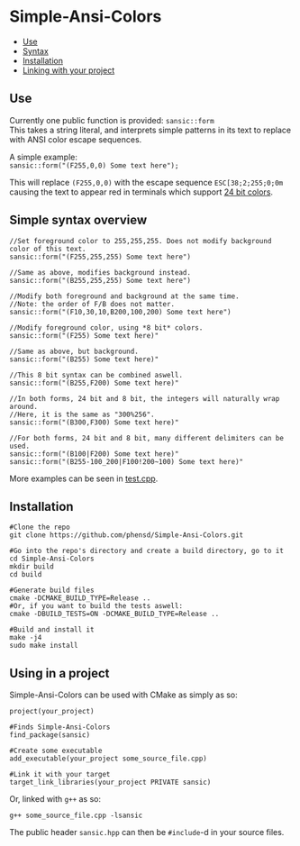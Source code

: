 # Simple-Ansi-Colors

- [Use](#use)
- [Syntax](simple-syntax-overview)
- [Installation](#installation)
- [Linking with your project](#using-in-a-project)

## Use

Currently one public function is provided:
```sansic::form``` <br>
This takes a string literal, and interprets simple patterns in its text to replace with ANSI color escape sequences. <br>


A simple example: <br>
```sansic::form("(F255,0,0) Some text here");``` <br>

This will replace `(F255,0,0)` with the escape sequence `ESC[38;2;255;0;0m` causing the text to appear red in terminals which support [24 bit colors](https://en.wikipedia.org/wiki/ANSI_escape_code#24-bit).


## Simple syntax overview

```
//Set foreground color to 255,255,255. Does not modify background color of this text.
sansic::form("(F255,255,255) Some text here")

//Same as above, modifies background instead.
sansic::form("(B255,255,255) Some text here")

//Modify both foreground and background at the same time.
//Note: the order of F/B does not matter.
sansic::form("(F10,30,10,B200,100,200) Some text here")

//Modify foreground color, using *8 bit* colors.
sansic::form("(F255) Some text here)"

//Same as above, but background.
sansic::form("(B255) Some text here)"

//This 8 bit syntax can be combined aswell.
sansic::form("(B255,F200) Some text here)"

//In both forms, 24 bit and 8 bit, the integers will naturally wrap around.
//Here, it is the same as "300%256".
sansic::form("(B300,F300) Some text here)"

//For both forms, 24 bit and 8 bit, many different delimiters can be used.
sansic::form("(B100|F200) Some text here)"
sansic::form("(B255-100_200|F100!200~100) Some text here)"
```
More examples can be seen in [test.cpp](https://github.com/phensd/Simple-Ansi-Colors/blob/main/test.cpp).

## Installation
```
#Clone the repo
git clone https://github.com/phensd/Simple-Ansi-Colors.git

#Go into the repo's directory and create a build directory, go to it
cd Simple-Ansi-Colors
mkdir build
cd build

#Generate build files
cmake -DCMAKE_BUILD_TYPE=Release ..
#Or, if you want to build the tests aswell:
cmake -DBUILD_TESTS=ON -DCMAKE_BUILD_TYPE=Release ..

#Build and install it
make -j4
sudo make install
```

## Using in a project
Simple-Ansi-Colors can be used with CMake as simply as so:
```
project(your_project)

#Finds Simple-Ansi-Colors
find_package(sansic)

#Create some executable
add_executable(your_project some_source_file.cpp)

#Link it with your target
target_link_libraries(your_project PRIVATE sansic)
```
Or, linked with `g++` as so:
```
g++ some_source_file.cpp -lsansic
```
The public header `sansic.hpp` can then be `#include`-d in your source files.
